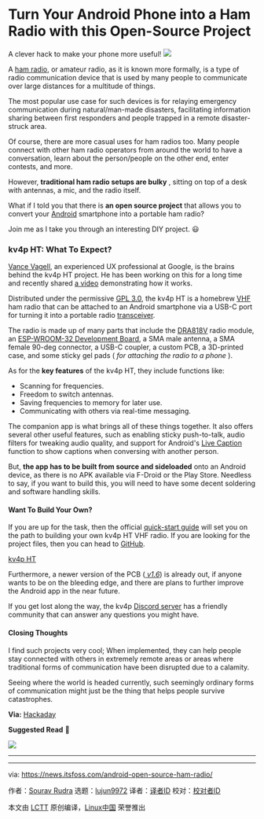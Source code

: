 [#]: subject: "Turn Your Android Phone into a Ham Radio with this Open-Source Project"
[#]: via: "https://news.itsfoss.com/android-open-source-ham-radio/"
[#]: author: "Sourav Rudra https://news.itsfoss.com/author/sourav/"
[#]: collector: "lujun9972/lctt-scripts-1705972010"
[#]: translator: " "
[#]: reviewer: " "
[#]: publisher: " "
[#]: url: " "

Turn Your Android Phone into a Ham Radio with this Open-Source Project
======
A clever hack to make your phone more useful!
[![][1]][2]

A [ham radio][3], or amateur radio, as it is known more formally, is a type of radio communication device that is used by many people to communicate over large distances for a multitude of things.

The most popular use case for such devices is for relaying emergency communication during natural/man-made disasters, facilitating information sharing between first responders and people trapped in a remote disaster-struck area.

Of course, there are more casual uses for ham radios too. Many people connect with other ham radio operators from around the world to have a conversation, learn about the person/people on the other end, enter contests, and more.

However, **traditional ham radio setups are bulky** , sitting on top of a desk with antennas, a mic, and the radio itself.

What if I told you that there is **an open source project** that allows you to convert your [Android][4] smartphone into a portable ham radio?

Join me as I take you through an interesting DIY project. 😃

### kv4p HT: What To Expect?

[Vance Vagell][5], an experienced UX professional at Google, is the brains behind the kv4p HT project. He has been working on this for a long time and recently shared [a video][6] demonstrating how it works.

Distributed under the permissive [GPL 3.0][7], the kv4p HT is a homebrew [VHF][8] ham radio that can be attached to an Android smartphone via a USB-C port for turning it into a portable radio [transceiver][9].

The radio is made up of many parts that include the [DRA818V][10] radio module, an [ESP-WROOM-32 Development Board][11], a SMA male antenna, a SMA female 90-deg connector, a USB-C coupler, a custom PCB, a 3D-printed case, and some sticky gel pads ( _for attaching the radio to a phone_ ).

As for the **key features** of the kv4p HT, they include functions like:

  * Scanning for frequencies.
  * Freedom to switch antennas.
  * Saving frequencies to memory for later use.
  * Communicating with others via real-time messaging.



The companion app is what brings all of these things together. It also offers several other useful features, such as enabling sticky push-to-talk, audio filters for tweaking audio quality, and support for Android's [Live Caption][12] function to show captions when conversing with another person.

But, **the app has to be built from source and sideloaded** onto an Android device, as there is no APK available via F-Droid or the Play Store. Needless to say, if you want to build this, you will need to have some decent soldering and software handling skills.

#### Want To Build Your Own?

If you are up for the task, then the official [quick-start guide][13] will set you on the path to building your own kv4p HT VHF radio. If you are looking for the project files, then you can head to [GitHub][14].

[kv4p HT][13]

Furthermore, a newer version of the PCB ([ _v1.6_][15]) is already out, if anyone wants to be on the bleeding edge, and there are plans to further improve the Android app in the near future.

If you get lost along the way, the kv4p [Discord server][16] has a friendly community that can answer any questions you might have.

#### Closing Thoughts

I find such projects very cool; When implemented, they can help people stay connected with others in extremely remote areas or areas where traditional forms of communication have been disrupted due to a calamity.

Seeing where the world is headed currently, such seemingly ordinary forms of communication might just be the thing that helps people survive catastrophes.

**Via:** [Hackaday][17]

**Suggested Read** 📖

![][18]

* * *

--------------------------------------------------------------------------------

via: https://news.itsfoss.com/android-open-source-ham-radio/

作者：[Sourav Rudra][a]
选题：[lujun9972][b]
译者：[译者ID](https://github.com/译者ID)
校对：[校对者ID](https://github.com/校对者ID)

本文由 [LCTT](https://github.com/LCTT/TranslateProject) 原创编译，[Linux中国](https://linux.cn/) 荣誉推出

[a]: https://news.itsfoss.com/author/sourav/
[b]: https://github.com/lujun9972
[1]: https://news.itsfoss.com/assets/images/pikapods-banner-v3.webp
[2]: https://www.pikapods.com/?utm_campaign=banner-2024-05&utm_source=itsfoss
[3]: https://en.wikipedia.org/wiki/Amateur_radio
[4]: https://www.android.com/
[5]: https://www.linkedin.com/in/vancevagell/
[6]: https://www.youtube.com/watch?v=9eXHgktFD-U
[7]: https://www.gnu.org/licenses/gpl-3.0.en.html
[8]: https://en.wikipedia.org/wiki/Very_high_frequency
[9]: https://en.wikipedia.org/wiki/Transceiver
[10]: https://www.dorji.com/docs/data/DRA818V.pdf
[11]: https://www.amazon.com/gp/product/B0CDRLLTHD
[12]: https://support.google.com/accessibility/android/answer/9350862?hl=en
[13]: https://www.kv4p.com/quick_start.html
[14]: https://github.com/VanceVagell/kv4p-ht
[15]: https://github.com/VanceVagell/kv4p-ht/tree/main/pcb/v1.6%20(better%20filter)
[16]: https://discord.gg/Ev9R9uFeCq
[17]: https://hackaday.com/2024/10/15/a-phone-a-ham-radio-relax-its-both/
[18]: https://news.itsfoss.com/content/images/size/w256h256/2022/08/android-chrome-192x192.png
